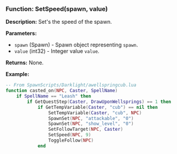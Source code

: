### Function: SetSpeed(spawn, value)

**Description:**
Set's the speed of the spawn.

**Parameters:**
- `spawn` (Spawn) - Spawn object representing `spawn`.
- `value` (int32) - Integer value `value`.

**Returns:** None.

**Example:**

```lua
-- From SpawnScripts/Darklight/awellspringcub.lua
function casted_on(NPC, Caster, SpellName)
    if SpellName == "Leash" then
	    if GetQuestStep(Caster, DrawUponWellsprings) == 1 then
			if GetTempVariable(Caster, "cub") == nil then
				SetTempVariable(Caster, "cub", NPC)
				SpawnSet(NPC, "attackable", "0")
				SpawnSet(NPC, "show_level", "0")
				SetFollowTarget(NPC, Caster)
				SetSpeed(NPC, 9)
				ToggleFollow(NPC)
			end
```
